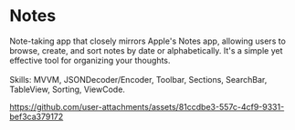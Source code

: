 # Notes
Note-taking app that closely mirrors Apple's Notes app, allowing users to browse, create, and sort notes by date or alphabetically. It's a simple yet effective tool for organizing your thoughts.<br><br>
Skills: MVVM, JSONDecoder/Encoder, Toolbar, Sections, SearchBar, TableView, Sorting, ViewCode.


https://github.com/user-attachments/assets/81ccdbe3-557c-4cf9-9331-bef3ca379172
